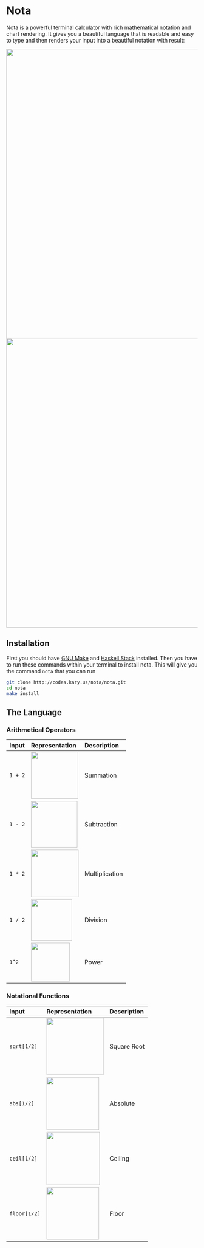 
# Nota

Nota is a powerful terminal calculator with rich mathematical notation and chart rendering. It gives you a beautiful language that is readable and easy to type and then renders your input into a beautiful notation with result:

<img width="762" src="https://user-images.githubusercontent.com/2157285/62937043-99abae00-bde0-11e9-8ce5-5d7257fa7b28.png">

<img width="762" src="https://user-images.githubusercontent.com/2157285/62937044-99abae00-bde0-11e9-8f6c-c756ba789da8.png">

## Installation

First you should have [GNU Make]() and [Haskell Stack](https://docs.haskellstack.org/en/stable/install_and_upgrade/) installed. Then you have to run these commands within your terminal to install nota. This will give you the command `nota` that you can run

```bash
git clone http://codes.kary.us/nota/nota.git
cd nota
make install
```

## The Language

### Arithmetical Operators

| Input      | Representation      | Description    |
|:-----------|:--------------------|:---------------|
| `1 + 2` | <img width="124" src="https://user-images.githubusercontent.com/2157285/62937961-45ee9400-bde3-11e9-938b-b9a77b049a54.png"> | Summation |
| `1 - 2` | <img width="122" src="https://user-images.githubusercontent.com/2157285/62938130-a54ca400-bde3-11e9-9cbe-8f0f63590c16.png"> | Subtraction |
| `1 * 2` | <img width="125" src="https://user-images.githubusercontent.com/2157285/62938132-a54ca400-bde3-11e9-8cf3-8437c388dd8a.png"> | Multiplication |
| `1 / 2` | <img width="108" src="https://user-images.githubusercontent.com/2157285/62937962-45ee9400-bde3-11e9-8262-e3c32e9b7617.png"> | Division |
| `1^2` | <img width="102" src="https://user-images.githubusercontent.com/2157285/62937963-45ee9400-bde3-11e9-88ee-7b640ef14cc0.png"> | Power |

### Notational Functions
| Input | Representation | Description |
|:------|:---------------|:------------|
| `sqrt[1/2]` | <img width="150" src="https://user-images.githubusercontent.com/2157285/62938357-27d56380-bde4-11e9-8d10-e58004d5e2f5.png"> | Square Root |
| `abs[1/2]` | <img width="138" src="https://user-images.githubusercontent.com/2157285/62938360-29069080-bde4-11e9-9972-a99bdfbdc0cb.png"> | Absolute |
| `ceil[1/2]` | <img width="140" src="https://user-images.githubusercontent.com/2157285/62938361-29069080-bde4-11e9-8bdd-70096f14185c.png"> | Ceiling |
| `floor[1/2]` | <img width="138" src="https://user-images.githubusercontent.com/2157285/62938362-29069080-bde4-11e9-8069-8d681c0ada8d.png"> | Floor |
